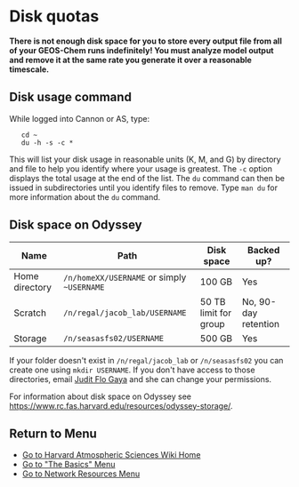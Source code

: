 # Disk quotas

**There is not enough disk space for you to store every output file from
all of your GEOS-Chem runs indefinitely\! You must analyze model output
and remove it at the same rate you generate it over a reasonable
timescale.**

## Disk usage command

While logged into Cannon or AS, type:

``` 
   cd ~
   du -h -s -c *
```

This will list your disk usage in reasonable units (K, M, and G) by
directory and file to help you identify where your usage is greatest.
The `-c` option displays the total usage at the end of the list. The
`du` command can then be issued in subdirectories until you identify
files to remove. Type `man du` for more information about the `du`
command.

## Disk space on Odyssey

| Name           | Path                                       | Disk space            | Backed up?           |
| -------------- | ------------------------------------------ | --------------------- | -------------------- |
| Home directory | `/n/homeXX/USERNAME` or simply `~USERNAME` | 100 GB                | Yes                  |
| Scratch        | `/n/regal/jacob_lab/USERNAME`              | 50 TB limit for group | No, 90-day retention |
| Storage        | `/n/seasasfs02/USERNAME`                   | 500 GB                | Yes                  |

If your folder doesn't exist in `/n/regal/jacob_lab` or `/n/seasasfs02`
you can create one using `mkdir USERNAME`. If you don't have access to
those directories, email [Judit Flo
Gaya](/wiki/geos-chem/personnel#sysadmin) and she can change your
permissions.

For information about disk space on Odyssey see
<https://www.rc.fas.harvard.edu/resources/odyssey-storage/>.

## Return to Menu

  - [Go to Harvard Atmospheric Sciences Wiki Home](/start)
  - [Go to "The Basics" Menu](/wiki/basics)
  - [Go to Network Resources Menu](/wiki/computer_and_network_info)

